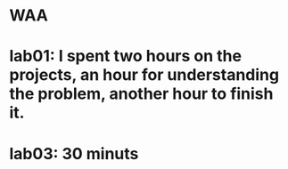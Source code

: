 # WAA
# lab01: I spent two hours on the projects, an hour for understanding the problem, another hour to finish it.
# lab03: 30 minuts
